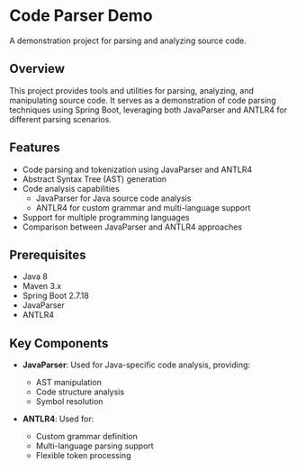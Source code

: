 # Code Parser Demo

A demonstration project for parsing and analyzing source code.

## Overview

This project provides tools and utilities for parsing, analyzing, and manipulating source code. It serves as a demonstration of code parsing techniques using Spring Boot, leveraging both JavaParser and ANTLR4 for different parsing scenarios.

## Features

- Code parsing and tokenization using JavaParser and ANTLR4
- Abstract Syntax Tree (AST) generation
- Code analysis capabilities
    - JavaParser for Java source code analysis
    - ANTLR4 for custom grammar and multi-language support
- Support for multiple programming languages
- Comparison between JavaParser and ANTLR4 approaches

## Prerequisites

- Java 8
- Maven 3.x
- Spring Boot 2.7.18
- JavaParser
- ANTLR4

## Key Components

- **JavaParser**: Used for Java-specific code analysis, providing:
  - AST manipulation
  - Code structure analysis
  - Symbol resolution
  
- **ANTLR4**: Used for:
  - Custom grammar definition
  - Multi-language parsing support
  - Flexible token processing 